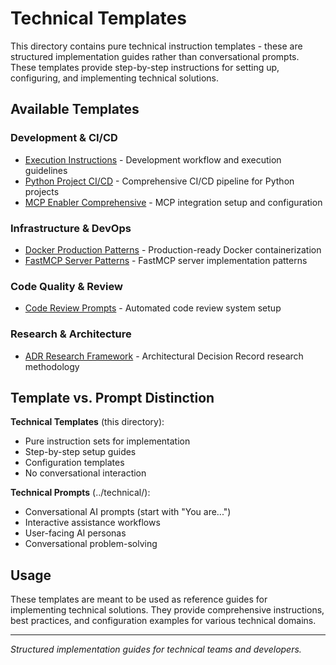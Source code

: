 # Technical Templates

This directory contains pure technical instruction templates - these are structured implementation guides rather than conversational prompts. These templates provide step-by-step instructions for setting up, configuring, and implementing technical solutions.

## Available Templates

### Development & CI/CD
- [Execution Instructions](./execution-instructions.md) - Development workflow and execution guidelines
- [Python Project CI/CD](./python-project-ci-cd.md) - Comprehensive CI/CD pipeline for Python projects
- [MCP Enabler Comprehensive](./mcp-enabler-comprehensive.md) - MCP integration setup and configuration

### Infrastructure & DevOps
- [Docker Production Patterns](./docker-production-patterns.md) - Production-ready Docker containerization
- [FastMCP Server Patterns](./fastmcp-server-patterns.md) - FastMCP server implementation patterns

### Code Quality & Review
- [Code Review Prompts](./code-review-prompts.md) - Automated code review system setup

### Research & Architecture
- [ADR Research Framework](./adr-research-framework.md) - Architectural Decision Record research methodology

## Template vs. Prompt Distinction

**Technical Templates** (this directory):
- Pure instruction sets for implementation
- Step-by-step setup guides
- Configuration templates
- No conversational interaction

**Technical Prompts** (../technical/):
- Conversational AI prompts (start with "You are...")
- Interactive assistance workflows
- User-facing AI personas
- Conversational problem-solving

## Usage

These templates are meant to be used as reference guides for implementing technical solutions. They provide comprehensive instructions, best practices, and configuration examples for various technical domains.

---

*Structured implementation guides for technical teams and developers.*
